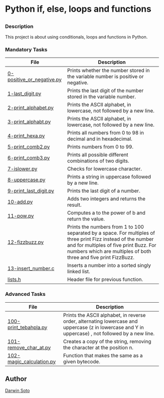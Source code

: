 # Python if, else, loops and functions

## 

### Description

This project is about using conditionals, loops and functions in Python.

### Mandatory Tasks

| File | Description |
| ------ | ------ |
| [0-positive_or_negative.py](https://github.com/Daransoto/holbertonschool-higher_level_programming/blob/master/0x01-python-if_else_loops_functions/0-positive_or_negative.py) | Prints whether the number stored in the variable number is positive or negative. |
| [1-last_digit.py](https://github.com/Daransoto/holbertonschool-higher_level_programming/blob/master/0x01-python-if_else_loops_functions/1-last_digit.py) | Prints the last digit of the number stored in the variable number. |
| [2-print_alphabet.py](https://github.com/Daransoto/holbertonschool-higher_level_programming/blob/master/0x01-python-if_else_loops_functions/2-print_alphabet.py) | Prints the ASCII alphabet, in lowercase, not followed by a new line. |
| [3-print_alphabt.py](https://github.com/Daransoto/holbertonschool-higher_level_programming/blob/master/0x01-python-if_else_loops_functions/3-print_alphabt.py) | Prints the ASCII alphabet, in lowercase, not followed by a new line. |
| [4-print_hexa.py](https://github.com/Daransoto/holbertonschool-higher_level_programming/blob/master/0x01-python-if_else_loops_functions/4-print_hexa.py) | Prints all numbers from 0 to 98 in decimal and in hexadecimal.  |
| [5-print_comb2.py](https://github.com/Daransoto/holbertonschool-higher_level_programming/blob/master/0x01-python-if_else_loops_functions/5-print_comb2.py) | Prints numbers from 0 to 99. |
| [6-print_comb3.py](https://github.com/Daransoto/holbertonschool-higher_level_programming/blob/master/0x01-python-if_else_loops_functions/6-print_comb3.py) | Prints all possible different combinations of two digits. |
| [7-islower.py](https://github.com/Daransoto/holbertonschool-higher_level_programming/blob/master/0x01-python-if_else_loops_functions/7-islower.py) | Checks for lowercase character. |
| [8-uppercase.py](https://github.com/Daransoto/holbertonschool-higher_level_programming/blob/master/0x01-python-if_else_loops_functions/8-uppercase.py) | Prints a string in uppercase followed by a new line. |
| [9-print_last_digit.py](https://github.com/Daransoto/holbertonschool-higher_level_programming/blob/master/0x01-python-if_else_loops_functions/9-print_last_digit.py) | Prints the last digit of a number. |
| [10-add.py](https://github.com/Daransoto/holbertonschool-higher_level_programming/blob/master/0x01-python-if_else_loops_functions/10-add.py) | Adds two integers and returns the result. |
| [11-pow.py](https://github.com/Daransoto/holbertonschool-higher_level_programming/blob/master/0x01-python-if_else_loops_functions/11-pow.py) | Computes a to the power of b and return the value. |
| [12-fizzbuzz.py](https://github.com/Daransoto/holbertonschool-higher_level_programming/blob/master/0x01-python-if_else_loops_functions/12-fizzbuzz.py) | Prints the numbers from 1 to 100 separated by a space. For multiples of three print Fizz instead of the number and for multiples of five print Buzz. For numbers which are multiples of both three and five print FizzBuzz. |
| [13-insert_number.c](https://github.com/Daransoto/holbertonschool-higher_level_programming/blob/master/0x01-python-if_else_loops_functions/13-insert_number.c) | Inserts a number into a sorted singly linked list. |
| [lists.h](https://github.com/Daransoto/holbertonschool-higher_level_programming/blob/master/0x01-python-if_else_loops_functions/lists.h) | Header file for previous function. |

### Advanced Tasks

| File | Description |
| ------ | ------ |
| [100-print_tebahpla.py](https://github.com/Daransoto/holbertonschool-higher_level_programming/blob/master/0x01-python-if_else_loops_functions/100-print_tebahpla.py) | Prints the ASCII alphabet, in reverse order, alternating lowercase and uppercase (z in lowercase and Y in uppercase) , not followed by a new line. |
| [101-remove_char_at.py](https://github.com/Daransoto/holbertonschool-higher_level_programming/blob/master/0x01-python-if_else_loops_functions/101-remove_char_at.py) | Creates a copy of the string, removing the character at the position n. |
| [102-magic_calculation.py](https://github.com/Daransoto/holbertonschool-higher_level_programming/blob/master/0x01-python-if_else_loops_functions/102-magic_calculation.py) | Function that makes the same as a given bytecode. |

## Author

[Darwin Soto](https://twitter.com/darutos)
